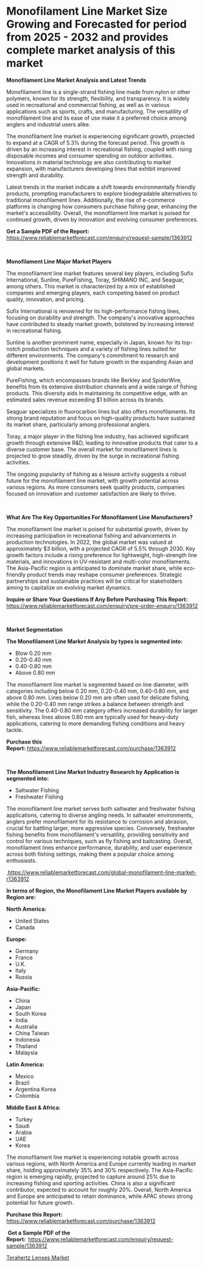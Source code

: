 <p><h1>Monofilament Line Market Size Growing and Forecasted for period from 2025 - 2032 and provides complete market analysis of this market</h1></p><p><strong>Monofilament Line Market Analysis and Latest Trends</strong></p>
<p><p>Monofilament line is a single-strand fishing line made from nylon or other polymers, known for its strength, flexibility, and transparency. It is widely used in recreational and commercial fishing, as well as in various applications such as sports, crafts, and manufacturing. The versatility of monofilament line and its ease of use make it a preferred choice among anglers and industrial users alike.</p><p>The monofilament line market is experiencing significant growth, projected to expand at a CAGR of 5.3% during the forecast period. This growth is driven by an increasing interest in recreational fishing, coupled with rising disposable incomes and consumer spending on outdoor activities. Innovations in material technology are also contributing to market expansion, with manufacturers developing lines that exhibit improved strength and durability.</p><p>Latest trends in the market indicate a shift towards environmentally friendly products, prompting manufacturers to explore biodegradable alternatives to traditional monofilament lines. Additionally, the rise of e-commerce platforms is changing how consumers purchase fishing gear, enhancing the market's accessibility. Overall, the monofilament line market is poised for continued growth, driven by innovation and evolving consumer preferences.</p></p>
<p><strong>Get a Sample PDF of the Report:&nbsp;</strong> <a href="https://www.reliablemarketforecast.com/enquiry/request-sample/1363912?utm_campaign=1906&utm_medium=2&utm_source=Github&utm_content=ia&utm_term=07022025&utm_id=monofilament-line">https://www.reliablemarketforecast.com/enquiry/request-sample/1363912</a></p>
<p>&nbsp;</p>
<p><strong>Monofilament Line Major Market Players</strong></p>
<p><p>The monofilament line market features several key players, including Sufix International, Sunline, PureFishing, Toray, SHIMANO INC, and Seaguar, among others. This market is characterized by a mix of established companies and emerging players, each competing based on product quality, innovation, and pricing.</p><p>Sufix International is renowned for its high-performance fishing lines, focusing on durability and strength. The company's innovative approaches have contributed to steady market growth, bolstered by increasing interest in recreational fishing.</p><p>Sunline is another prominent name, especially in Japan, known for its top-notch production techniques and a variety of fishing lines suited for different environments. The company's commitment to research and development positions it well for future growth in the expanding Asian and global markets.</p><p>PureFishing, which encompasses brands like Berkley and SpiderWire, benefits from its extensive distribution channels and a wide range of fishing products. This diversity aids in maintaining its competitive edge, with an estimated sales revenue exceeding $1 billion across its brands.</p><p>Seaguar specializes in fluorocarbon lines but also offers monofilaments. Its strong brand reputation and focus on high-quality products have sustained its market share, particularly among professional anglers.</p><p>Toray, a major player in the fishing line industry, has achieved significant growth through extensive R&D, leading to innovative products that cater to a diverse customer base. The overall market for monofilament lines is projected to grow steadily, driven by the surge in recreational fishing activities.</p><p>The ongoing popularity of fishing as a leisure activity suggests a robust future for the monofilament line market, with growth potential across various regions. As more consumers seek quality products, companies focused on innovation and customer satisfaction are likely to thrive.</p></p>
<p>&nbsp;</p>
<p><strong>What Are The Key Opportunities For Monofilament Line Manufacturers?</strong></p>
<p><p>The monofilament line market is poised for substantial growth, driven by increasing participation in recreational fishing and advancements in production technologies. In 2022, the global market was valued at approximately $3 billion, with a projected CAGR of 5.5% through 2030. Key growth factors include a rising preference for lightweight, high-strength line materials, and innovations in UV-resistant and multi-color monofilaments. The Asia-Pacific region is anticipated to dominate market share, while eco-friendly product trends may reshape consumer preferences. Strategic partnerships and sustainable practices will be critical for stakeholders aiming to capitalize on evolving market dynamics.</p></p>
<p><strong>Inquire or Share Your Questions If Any Before Purchasing This Report:</strong> <a href="https://www.reliablemarketforecast.com/enquiry/pre-order-enquiry/1363912?utm_campaign=1906&utm_medium=2&utm_source=Github&utm_content=ia&utm_term=07022025&utm_id=monofilament-line">https://www.reliablemarketforecast.com/enquiry/pre-order-enquiry/1363912</a></p>
<p>&nbsp;</p>
<p><strong>Market Segmentation</strong></p>
<p><strong>The Monofilament Line Market Analysis by types is segmented into:</strong></p>
<p><ul><li>Blow 0.20 mm</li><li>0.20-0.40 mm</li><li>0.40-0.80 mm</li><li>Above 0.80 mm</li></ul></p>
<p><p>The monofilament line market is segmented based on line diameter, with categories including below 0.20 mm, 0.20-0.40 mm, 0.40-0.80 mm, and above 0.80 mm. Lines below 0.20 mm are often used for delicate fishing, while the 0.20-0.40 mm range strikes a balance between strength and sensitivity. The 0.40-0.80 mm category offers increased durability for larger fish, whereas lines above 0.80 mm are typically used for heavy-duty applications, catering to more demanding fishing conditions and heavy tackle.</p></p>
<p><strong>Purchase this Report:&nbsp;</strong><a href="https://www.reliablemarketforecast.com/purchase/1363912?utm_campaign=1906&utm_medium=2&utm_source=Github&utm_content=ia&utm_term=07022025&utm_id=monofilament-line">https://www.reliablemarketforecast.com/purchase/1363912</a></p>
<p>&nbsp;</p>
<p><strong>The Monofilament Line Market Industry Research by Application is segmented into:</strong></p>
<p><ul><li>Saltwater Fishing</li><li>Freshwater Fishing</li></ul></p>
<p><p>The monofilament line market serves both saltwater and freshwater fishing applications, catering to diverse angling needs. In saltwater environments, anglers prefer monofilament for its resistance to corrosion and abrasion, crucial for battling larger, more aggressive species. Conversely, freshwater fishing benefits from monofilament's versatility, providing sensitivity and control for various techniques, such as fly fishing and baitcasting. Overall, monofilament lines enhance performance, durability, and user experience across both fishing settings, making them a popular choice among enthusiasts.</p></p>
<p><a href="https://www.reliablemarketforecast.com/global-monofilament-line-market-r1363912?utm_campaign=1906&utm_medium=2&utm_source=Github&utm_content=ia&utm_term=07022025&utm_id=monofilament-line">&nbsp;https://www.reliablemarketforecast.com/global-monofilament-line-market-r1363912</a></p>
<p><strong>In terms of Region, the Monofilament Line Market Players available by Region are:</strong></p>
<p>
    <p> <strong> North America: </strong>
        <ul>
            <li>United States</li>
            <li>Canada</li>
        </ul>
        </p> 
    <p> <strong> Europe: </strong>
        <ul>
            <li>Germany</li>
            <li>France</li>
            <li>U.K.</li>
            <li>Italy</li>
            <li>Russia</li>
        </ul>
        </p> 
    <p> <strong> Asia-Pacific: </strong>
        <ul>
            <li>China</li>
            <li>Japan</li>
            <li>South Korea</li>
            <li>India</li>
            <li>Australia</li>
            <li>China Taiwan</li>
            <li>Indonesia</li>
            <li>Thailand</li>
            <li>Malaysia</li>
        </ul>
        </p> 
    <p> <strong> Latin America: </strong>
        <ul>
            <li>Mexico</li>
            <li>Brazil</li>
            <li>Argentina Korea</li>
            <li>Colombia</li>
        </ul>
        </p> 
    <p> <strong> Middle East & Africa: </strong>
        <ul>
            <li>Turkey</li>
            <li>Saudi</li>
            <li>Arabia</li>
            <li>UAE</li>
            <li>Korea</li>
        </ul>
    </p>
    </p>
<p><p>The monofilament line market is experiencing notable growth across various regions, with North America and Europe currently leading in market share, holding approximately 35% and 30% respectively. The Asia-Pacific region is emerging rapidly, projected to capture around 25% due to increasing fishing and sporting activities. China is also a significant contributor, expected to account for roughly 20%. Overall, North America and Europe are anticipated to retain dominance, while APAC shows strong potential for future growth.</p></p>
<p><strong>Purchase this Report: </strong><a href="https://www.reliablemarketforecast.com/purchase/1363912?utm_campaign=1906&utm_medium=2&utm_source=Github&utm_content=ia&utm_term=07022025&utm_id=monofilament-line">https://www.reliablemarketforecast.com/purchase/1363912</a></p>
<p>&nbsp;<strong>Get a Sample PDF of the Report:&nbsp;&nbsp;</strong><a href="https://www.reliablemarketforecast.com/enquiry/request-sample/1363912?utm_campaign=1906&utm_medium=2&utm_source=Github&utm_content=ia&utm_term=07022025&utm_id=monofilament-line">https://www.reliablemarketforecast.com/enquiry/request-sample/1363912</a></p>
<p><strong></strong></p>
<p><p><a href="https://github.com/dringals/Market-Research-Report-List-6/blob/main/terahertz-lenses-market.md?utm_campaign=1906&utm_medium=2&utm_source=Github&utm_content=ia&utm_term=07022025&utm_id=monofilament-line">Terahertz Lenses Market</a></p></p>